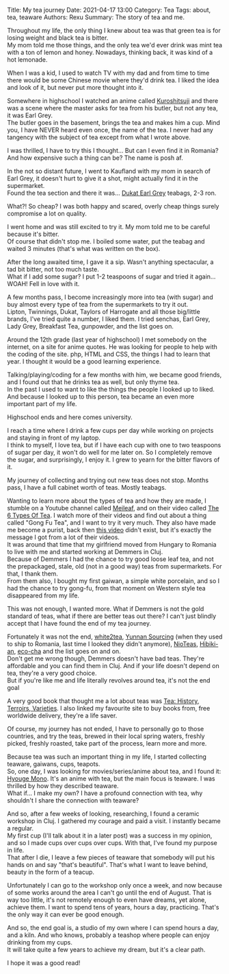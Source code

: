 Title: My tea journey
Date: 2021-04-17 13:00
Category: Tea
Tags: about, tea, teaware
Authors: Rexu
Summary: The story of tea and me.

Throughout my life, the only thing I knew about tea was that green tea is for losing weight and black tea is bitter.  
My mom told me those things, and the only tea we'd ever drink was mint tea with a ton of lemon and honey. Nowadays, thinking back, it was kind of a hot lemonade.

When I was a kid, I used to watch TV with my dad and from time to time there would be some Chinese movie where they'd drink tea. I liked the idea and look of it, but never put more thought into it.

Somewhere in highschool I watched an anime called [Kuroshitsuji](https://myanimelist.net/anime/4898/Kuroshitsuji) and there was a scene where the master asks for tea from his butler, but not any tea, it was Earl Grey.  
The butler goes in the basement, brings the tea and makes him a cup. Mind you, I have NEVER heard even once, the name of the tea. I never had any tangency with the subject of tea except from what I wrote above.

I was thrilled, I have to try this I thought... But can I even find it in Romania? And how expensive such a thing can be? The name is posh af.

In the not so distant future, I went to Kaufland with my mom in search of Earl Grey, it doesn't hurt to give it a shot, might actually find it in the supermarket.  
Found the tea section and there it was... [Dukat Earl Grey](/images/dukat_earl_grey.webp) teabags, 2-3 ron.

What?! So cheap? I was both happy and scared, overly cheap things surely compromise a lot on quality.

I went home and was still excited to try it. My mom told me to be careful because it's bitter.  
Of course that didn't stop me.
I boiled some water, put the teabag and waited 3 minutes (that's what was written on the box).

After the long awaited time, I gave it a sip. Wasn't anything spectacular, a tad bit bitter, not too much taste.  
What if I add some sugar? I put 1-2 teaspoons of sugar and tried it again... WOAH! Fell in love with it.

A few months pass, I become increasingly more into tea (with sugar) and buy almost every type of tea from the supermarkets to try it out.  
Lipton, Twinnings, Dukat, Taylors of Harrogate and all those big/little brands, I've tried quite a number, I liked them. I tried senchas, Earl Grey, Lady Grey, Breakfast Tea, gunpowder, and the list goes on.

Around the 12th grade (last year of highschool) I met somebody on the internet, on a site for anime quotes. He was looking for people to help with the coding of the site. php, HTML and CSS, the things I had to learn that year. I thought it would be a good learning experience.

Talking/playing/coding for a few months with him, we became good friends, and I found out that he drinks tea as well, but only thyme tea.  
In the past I used to want to like the things the people I looked up to liked. And because I looked up to this person, tea became an even more important part of my life.

Highschool ends and here comes university.

I reach a time where I drink a few cups per day while working on projects and staying in front of my laptop.  
I think to myself, I love tea, but if I have each cup with one to two teaspoons of sugar per day, it won't do well for me later on. So I completely remove the sugar, and surprisingly, I enjoy it. I grew to yearn for the bitter flavors of it. 

My journey of collecting and trying out new teas does not stop. Months pass, I have a full cabinet worth of teas. Mostly teabags.

Wanting to learn more about the types of tea and how they are made, I stumble on a Youtube channel called [Meileaf](https://www.youtube.com/channel/UCaHBABJFMRAtnKhQp2Cu5BQ), and on their video called [The 6 Types Of Tea](https://www.youtube.com/watch?v=EUuw5rqWkZU). I watch more of their videos and find out about a thing called "Gong Fu Tea", and I want to try it very much. They also have made me become a purist, back then [this video](https://www.youtube.com/watch?v=-fZclzJUhYg) didn't exist, but it's exactly the message I got from a lot of their videos.  
It was around that time that my girlfriend moved from Hungary to Romania to live with me and started working at Demmers in Cluj.  
Because of Demmers I had the chance to try good loose leaf tea, and not the prepackaged, stale, old (not in a good way) teas from supermarkets. For that, I thank them.  
From them also, I bought my first gaiwan, a simple white porcelain, and so I had the chance to try gong-fu, from that moment on Western style tea disappeared from my life.

This was not enough, I wanted more. What if Demmers is not the gold standard of teas, what if there are better teas out there? I can't just blindly accept that I have found the end of my tea journey.

Fortunately it was not the end, [white2tea](https://white2tea.com/), [Yunnan Sourcing](https://yunnansourcing.com/) (when they used to ship to Romania, last time I looked they didn't anymore), [NioTeas](https://nioteas.com/), [Hibiki-an](https://www.hibiki-an.com/), [eco-cha](https://eco-cha.com/) and the list goes on and on.  
Don't get me wrong though, Demmers doesn't have bad teas. They're affordable and you can find them in Cluj. And if your life doesn't depend on tea, they're a very good choice.  
But if you're like me and life literally revolves around tea, it's not the end goal

A very good book that thought me a lot about teas was [Tea: History, Terroirs, Varieties](https://www.bookdepository.com/Tea-Kevin-Gascoyne/9780228100270). I also linked my favourite site to buy books from, free worldwide delivery, they're a life saver.

Of course, my journey has not ended, I have to personally go to those countries, and try the teas, brewed in their local spring waters, freshly picked, freshly roasted, take part of the process, learn more and more.

Because tea was such an important thing in my life, I started collecting teaware, gaiwans, cups, teapots.  
So, one day, I was looking for movies/series/anime about tea, and I found it: [Hyouge Mono](https://myanimelist.net/anime/9996/Hyouge_Mono). It's an anime with tea, but the main focus is teaware. I was thrilled by how they described teaware.  
What if... I make my own? I have a profound connection with tea, why shouldn't I share the connection with teaware?

And so, after a few weeks of looking, researching, I found a ceramic workshop in Cluj. I gathered my courage and paid a visit. I instantly became a regular.  
My first cup (I'll talk about it in a later post) was a success in my opinion, and so I made cups over cups over cups. With that, I've found my purpose in life.  
That after I die, I leave a few pieces of teaware that somebody will put his hands on and say "that's beautiful".
That's what I want to leave behind, beauty in the form of a teacup.

Unfortunately I can go to the workshop only once a week, and now because of some works around the area I can't go until the end of August. That is way too little, it's not remotely enough to even have dreams, yet alone, achieve them. I want to spend tens of years, hours a day, practicing. That's the only way it can ever be good enough.

And so, the end goal is, a studio of my own where I can spend hours a day, and a kiln. And who knows, probably a teashop where people can enjoy drinking from my cups.  
It will take quite a few years to achieve my dream, but it's a clear path.

I hope it was a good read!
